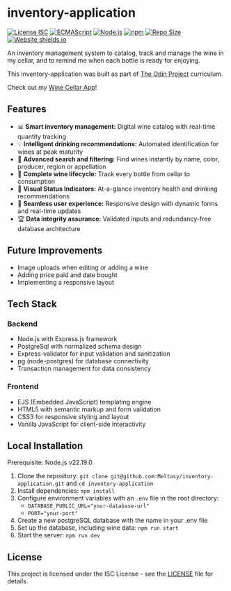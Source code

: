 # inventory-application

[![License ISC](https://img.shields.io/github/license/Meltasy/inventory-application)](https://opensource.org/licenses/ISC)
[![ECMAScript](https://img.shields.io/badge/ECMAScript-2025-blue.svg)](https://ecma-international.org/publications-and-standards/standards/ecma-262/)
[![Node.js](https://img.shields.io/badge/Node.js-v22.12.0-brightgreen.svg)](https://nodejs.org/)
[![npm](https://img.shields.io/badge/npm-v11.3.0-red.svg)](https://www.npmjs.com/)
[![Repo Size](https://img.shields.io/github/repo-size/Meltasy/inventory-application)](https://github.com/Meltasy/inventory-application)
[![Website shields.io](https://img.shields.io/website-up-down-green-red/http/shields.io.svg)](https://inventory-application-production-b054.up.railway.app/)

An inventory management system to catalog, track and manage the wine in my cellar, and to remind me when each bottle is ready for enjoying.

This inventory-application was built as part of [The Odin Project](https://www.theodinproject.com/lessons/node-path-nodejs-inventory-application) curriculum.

Check out my [Wine Cellar App](https://inventory-application-production-b054.up.railway.app/)!

## Features

* 📊 **Smart inventory management:** Digital wine catalog with real-time quantity tracking
* 💡 **Intelligent drinking recommendations:** Automated identification for wines at peak maturity
* 🔎 **Advanced search and filtering:** Find wines instantly by name, color, producer, region or appellation
* 🍾 **Complete wine lifecycle:** Track every bottle from cellar to consumption
* 🍷 **Visual Status Indicators:** At-a-glance inventory health and drinking recommendations
* 🌟 **Seamless user experience:** Responsive design with dynamic forms and real-time updates
* 🏆 **Data integrity assurance:** Validated inputs and redundancy-free database architecture

## Future Improvements

* Image uploads when editing or adding a wine
* Adding price paid and date bought
* Implementing a responsive layout

## Tech Stack

### Backend

* Node.js with Express.js framework
* PostgreSql with normalized schema design
* Express-validator for input validation and sanitization
* pg (node-postgres) for database connectivity
* Transaction management for data consistency

### Frontend

* EJS (Embedded JavaScript) templating engine
* HTML5 with semantic markup and form validation
* CSS3 for responsive styling and layout
* Vanilla JavaScript for client-side interactivity

## Local Installation

Prerequisite: Node.js v22.19.0

1. Clone the repository: `git clone git@github.com:Meltasy/inventory-application.git` and `cd inventory-application`
2. Install dependencies: `npm install`
3. Configure environment variables with an `.env` file in the root directory:
    * `DATABASE_PUBLIC_URL="your-database-url"`
    * `PORT="your-port"`
4. Create a new postgreSQL database with the name in your .env file
5. Set up the database, including wine data: `npm run start`
6. Start the server: `npm run dev`

## License

This project is licensed under the ISC License - see the [LICENSE](LICENSE) file for details.